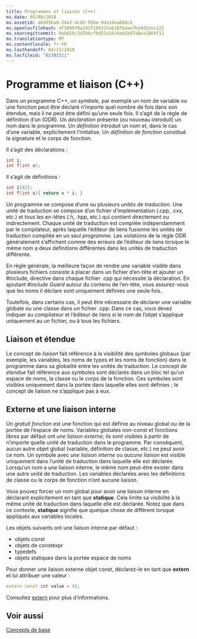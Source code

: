 ```yaml
---
title: Programmes et liaison (C++)
ms.date: 04/09/2018
ms.assetid: a6493ba0-24e2-4c89-956e-9da1dea660cb
ms.openlocfilehash: 4f509979a293f194333e610fbdae7be9d32ec121
ms.sourcegitcommit: 0ab61bc3d2b6cfbd52a16c6ab2b97a8ea1864f12
ms.translationtype: MT
ms.contentlocale: fr-FR
ms.lasthandoff: 04/23/2019
ms.locfileid: "62301511"
---
```

# <a name="program-and-linkage-c"></a>Programme et liaison (C++)

Dans un programme C++, un *symbole*, par exemple un nom de variable ou une fonction peut être déclaré n’importe quel nombre de fois dans son étendue, mais il ne peut être défini qu’une seule fois. Il s’agit de la règle de définition d’un (ODR). Un *déclaration* présente (ou nouveau introduit) un nom dans le programme. Un *définition* introduit un nom et, dans le cas d’une variable, explicitement l’initialise. Un *définition de fonction* constitué la signature et le corps de fonction.

Il s’agit des déclarations :

```cpp
int i;
int f(int x);
```

Il s’agit de définitions :

```cpp
int i{42};
int f(int x){ return x * i; }
```

Un programme se compose d’une ou plusieurs *unités de traduction*. Une unité de traduction se compose d’un fichier d’implémentation (.cpp, .cxx, etc.) et tous les en-têtes (.h, .hpp, etc.) qui contient directement ou indirectement. Chaque unité de traduction est compilée indépendamment par le compilateur, après laquelle l’éditeur de liens fusionne les unités de traduction compilée en un seul *programme*. Les violations de la règle ODR généralement s’affichent comme des erreurs de l’éditeur de liens lorsque le même nom a deux définitions différentes dans les unités de traduction différente.

En règle générale, la meilleure façon de rendre une variable visible dans plusieurs fichiers consiste à placer dans un fichier d’en-tête et ajouter un #include, directive dans chaque fichier .cpp qui nécessite la déclaration. En ajoutant *#include Guard* autour du contenu de l’en-tête, vous assurez-vous que les noms il déclare sont uniquement définies une seule fois.

Toutefois, dans certains cas, il peut être nécessaire de déclarer une variable globale ou une classe dans un fichier .cpp. Dans ce cas, vous devez indiquer au compilateur et l’éditeur de liens si le nom de l’objet s’applique uniquement au un fichier, ou à tous les fichiers.

## <a name="linkage-vs-scope"></a>Liaison et étendue

Le concept de *liaison* fait référence à la visibilité des symboles globaux (par exemple, les variables, les noms de types et les noms de fonction) dans le programme dans sa globalité entre les unités de traduction. Le concept de *étendue* fait référence aux symboles sont déclarés dans un bloc tel qu’un espace de noms, la classe ou le corps de la fonction. Ces symboles sont visibles uniquement dans la portée dans laquelle elles sont définies ; le concept de liaison ne s’applique pas à eux.

## <a name="external-vs-internal-linkage"></a>Externe et une liaison interne

Un *gratuit fonction* est une fonction qui est définie au niveau global ou de la portée de l’espace de noms. Variables globales non-const et fonctions libres par défaut ont *une liaison externe*; ils sont visibles à partir de n’importe quelle unité de traduction dans le programme. Par conséquent, aucun autre objet global (variable, définition de classe, etc.) ne peut avoir ce nom. Un symbole avec *une liaison interne* ou *aucune liaison* est visible uniquement dans l’unité de traduction dans laquelle elle est déclarée. Lorsqu’un nom a une liaison interne, le même nom peut-être exister dans une autre unité de traduction. Les variables déclarées avec les définitions de classe ou le corps de fonction n’ont aucune liaison.

Vous pouvez forcer un nom global pour avoir une liaison interne en déclarant explicitement en tant que **statique**. Cela limite sa visibilité à la même unité de traduction dans laquelle elle est déclarée. Notez que dans ce contexte, **statique** signifie que quelque chose de différent lorsque appliqués aux variables locales.

Les objets suivants ont une liaison interne par défaut :
- objets const
- objets de constexpr
- typedefs
- objets statiques dans la portée espace de noms

Pour donner une liaison externe objet const, déclarez-le en tant que **extern** et lui attribuer une valeur :

```cpp
extern const int value = 42;
```

Consultez [extern](extern-cpp.md) pour plus d’informations.

## <a name="see-also"></a>Voir aussi

[Concepts de base](../cpp/basic-concepts-cpp.md)